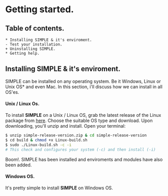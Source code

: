 # Getting started.
## Table of contents.
    * Installing SIMPLE & it's enviroment.
    - Test your installation.
    + Uninstalling SIMPLE.
    * Getting help.
## Installing SIMPLE & it's enviroment.
SIMPLE can be installed on any operating system. Be it Windows, Linux or Unix OS* and even Mac. In this section, i'll discuss how we can install in all OS'es.
#### Unix / Linux Os.
To install **SIMPLE** on a Unix / Linux OS, grab the latest release of the Linux package from [here](https://github.com/simple-lang/simple/releases). Choose the suitable OS type and download.
Upon downloading, you'll unzip and install. Open your terminal:
```sh
$ unzip simple-release-version.zip & cd simple-release-version
$ cd build & chmod +x Linux-build.sh 
$ sudo ./Linux-build.sh -c -i
# This check and configures your system (-c) and then install (-i)
```
Boom!. SIMPLE has been installed and enviroments and modules have also been added.

#### Windows OS.
It's pretty simple to install **SIMPLE** on Windows OS. 
